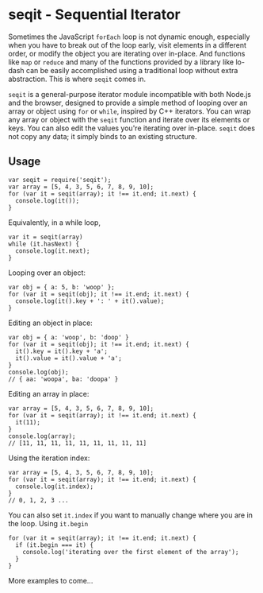 # seqit - Sequential Iterator

Sometimes the JavaScript `forEach` loop is not dynamic enough, especially when you have to break out of the loop early, visit elements in a different order, or modify the object you are iterating over in-place. And functions like `map` or `reduce` and many of the functions provided by a library like lo-dash can be easily accomplished using a traditional loop without extra abstraction. This is where `seqit` comes in.

`seqit` is a general-purpose iterator module incompatible with both Node.js and the browser, designed to provide a simple method of looping over an array or object using `for` or `while`, inspired by C++ iterators. You can wrap any array or object with the `seqit` function and iterate over its elements or keys. You can also edit the values you're iterating over in-place. `seqit` does not copy any data; it simply binds to an existing structure.

## Usage
```
var seqit = require('seqit');
var array = [5, 4, 3, 5, 6, 7, 8, 9, 10];
for (var it = seqit(array); it !== it.end; it.next) {
  console.log(it());
}
```
Equivalently, in a while loop,
```
var it = seqit(array)
while (it.hasNext) {
  console.log(it.next);
}
```
Looping over an object:
```
var obj = { a: 5, b: 'woop' };
for (var it = seqit(obj); it !== it.end; it.next) {
  console.log(it().key + ': ' + it().value);
}
```
Editing an object in place:
```
var obj = { a: 'woop', b: 'doop' }
for (var it = seqit(obj); it !== it.end; it.next) {
  it().key = it().key + 'a';
  it().value = it().value + 'a';
}
console.log(obj);
// { aa: 'woopa', ba: 'doopa' }
```
Editing an array in place:
```
var array = [5, 4, 3, 5, 6, 7, 8, 9, 10];
for (var it = seqit(array); it !== it.end; it.next) {
  it(11);
}
console.log(array);
// [11, 11, 11, 11, 11, 11, 11, 11, 11]
```
Using the iteration index:
```
var array = [5, 4, 3, 5, 6, 7, 8, 9, 10];
for (var it = seqit(array); it !== it.end; it.next) {
  console.log(it.index);
}
// 0, 1, 2, 3 ...
```
You can also set `it.index` if you want to manually change where you are in the loop.
Using `it.begin`
```
for (var it = seqit(array); it !== it.end; it.next) {
  if (it.begin === it) {
    console.log('iterating over the first element of the array');
  }
}
```
More examples to come...
